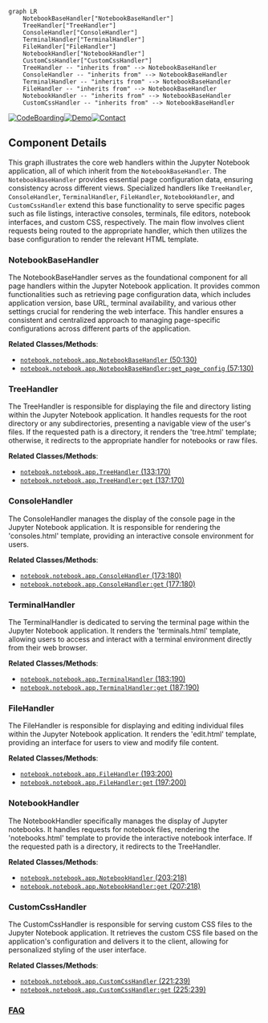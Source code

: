 ```mermaid
graph LR
    NotebookBaseHandler["NotebookBaseHandler"]
    TreeHandler["TreeHandler"]
    ConsoleHandler["ConsoleHandler"]
    TerminalHandler["TerminalHandler"]
    FileHandler["FileHandler"]
    NotebookHandler["NotebookHandler"]
    CustomCssHandler["CustomCssHandler"]
    TreeHandler -- "inherits from" --> NotebookBaseHandler
    ConsoleHandler -- "inherits from" --> NotebookBaseHandler
    TerminalHandler -- "inherits from" --> NotebookBaseHandler
    FileHandler -- "inherits from" --> NotebookBaseHandler
    NotebookHandler -- "inherits from" --> NotebookBaseHandler
    CustomCssHandler -- "inherits from" --> NotebookBaseHandler
```
[![CodeBoarding](https://img.shields.io/badge/Generated%20by-CodeBoarding-9cf?style=flat-square)](https://github.com/CodeBoarding/CodeBoarding)[![Demo](https://img.shields.io/badge/Try%20our-Demo-blue?style=flat-square)](https://www.codeboarding.org/demo)[![Contact](https://img.shields.io/badge/Contact%20us%20-%20contact@codeboarding.org-lightgrey?style=flat-square)](mailto:contact@codeboarding.org)

## Component Details

This graph illustrates the core web handlers within the Jupyter Notebook application, all of which inherit from the `NotebookBaseHandler`. The `NotebookBaseHandler` provides essential page configuration data, ensuring consistency across different views. Specialized handlers like `TreeHandler`, `ConsoleHandler`, `TerminalHandler`, `FileHandler`, `NotebookHandler`, and `CustomCssHandler` extend this base functionality to serve specific pages such as file listings, interactive consoles, terminals, file editors, notebook interfaces, and custom CSS, respectively. The main flow involves client requests being routed to the appropriate handler, which then utilizes the base configuration to render the relevant HTML template.

### NotebookBaseHandler
The NotebookBaseHandler serves as the foundational component for all page handlers within the Jupyter Notebook application. It provides common functionalities such as retrieving page configuration data, which includes application version, base URL, terminal availability, and various other settings crucial for rendering the web interface. This handler ensures a consistent and centralized approach to managing page-specific configurations across different parts of the application.


**Related Classes/Methods**:

- <a href="https://github.com/jupyter/notebook/blob/master/notebook/app.py#L50-L130" target="_blank" rel="noopener noreferrer">`notebook.notebook.app.NotebookBaseHandler` (50:130)</a>
- <a href="https://github.com/jupyter/notebook/blob/master/notebook/app.py#L57-L130" target="_blank" rel="noopener noreferrer">`notebook.notebook.app.NotebookBaseHandler:get_page_config` (57:130)</a>


### TreeHandler
The TreeHandler is responsible for displaying the file and directory listing within the Jupyter Notebook application. It handles requests for the root directory or any subdirectories, presenting a navigable view of the user's files. If the requested path is a directory, it renders the 'tree.html' template; otherwise, it redirects to the appropriate handler for notebooks or raw files.


**Related Classes/Methods**:

- <a href="https://github.com/jupyter/notebook/blob/master/notebook/app.py#L133-L170" target="_blank" rel="noopener noreferrer">`notebook.notebook.app.TreeHandler` (133:170)</a>
- <a href="https://github.com/jupyter/notebook/blob/master/notebook/app.py#L137-L170" target="_blank" rel="noopener noreferrer">`notebook.notebook.app.TreeHandler:get` (137:170)</a>


### ConsoleHandler
The ConsoleHandler manages the display of the console page in the Jupyter Notebook application. It is responsible for rendering the 'consoles.html' template, providing an interactive console environment for users.


**Related Classes/Methods**:

- <a href="https://github.com/jupyter/notebook/blob/master/notebook/app.py#L173-L180" target="_blank" rel="noopener noreferrer">`notebook.notebook.app.ConsoleHandler` (173:180)</a>
- <a href="https://github.com/jupyter/notebook/blob/master/notebook/app.py#L177-L180" target="_blank" rel="noopener noreferrer">`notebook.notebook.app.ConsoleHandler:get` (177:180)</a>


### TerminalHandler
The TerminalHandler is dedicated to serving the terminal page within the Jupyter Notebook application. It renders the 'terminals.html' template, allowing users to access and interact with a terminal environment directly from their web browser.


**Related Classes/Methods**:

- <a href="https://github.com/jupyter/notebook/blob/master/notebook/app.py#L183-L190" target="_blank" rel="noopener noreferrer">`notebook.notebook.app.TerminalHandler` (183:190)</a>
- <a href="https://github.com/jupyter/notebook/blob/master/notebook/app.py#L187-L190" target="_blank" rel="noopener noreferrer">`notebook.notebook.app.TerminalHandler:get` (187:190)</a>


### FileHandler
The FileHandler is responsible for displaying and editing individual files within the Jupyter Notebook application. It renders the 'edit.html' template, providing an interface for users to view and modify file content.


**Related Classes/Methods**:

- <a href="https://github.com/jupyter/notebook/blob/master/notebook/app.py#L193-L200" target="_blank" rel="noopener noreferrer">`notebook.notebook.app.FileHandler` (193:200)</a>
- <a href="https://github.com/jupyter/notebook/blob/master/notebook/app.py#L197-L200" target="_blank" rel="noopener noreferrer">`notebook.notebook.app.FileHandler:get` (197:200)</a>


### NotebookHandler
The NotebookHandler specifically manages the display of Jupyter notebooks. It handles requests for notebook files, rendering the 'notebooks.html' template to provide the interactive notebook interface. If the requested path is a directory, it redirects to the TreeHandler.


**Related Classes/Methods**:

- <a href="https://github.com/jupyter/notebook/blob/master/notebook/app.py#L203-L218" target="_blank" rel="noopener noreferrer">`notebook.notebook.app.NotebookHandler` (203:218)</a>
- <a href="https://github.com/jupyter/notebook/blob/master/notebook/app.py#L207-L218" target="_blank" rel="noopener noreferrer">`notebook.notebook.app.NotebookHandler:get` (207:218)</a>


### CustomCssHandler
The CustomCssHandler is responsible for serving custom CSS files to the Jupyter Notebook application. It retrieves the custom CSS file based on the application's configuration and delivers it to the client, allowing for personalized styling of the user interface.


**Related Classes/Methods**:

- <a href="https://github.com/jupyter/notebook/blob/master/notebook/app.py#L221-L239" target="_blank" rel="noopener noreferrer">`notebook.notebook.app.CustomCssHandler` (221:239)</a>
- <a href="https://github.com/jupyter/notebook/blob/master/notebook/app.py#L225-L239" target="_blank" rel="noopener noreferrer">`notebook.notebook.app.CustomCssHandler:get` (225:239)</a>




### [FAQ](https://github.com/CodeBoarding/GeneratedOnBoardings/tree/main?tab=readme-ov-file#faq)